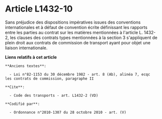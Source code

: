 # Article L1432-10

Sans préjudice des dispositions impératives issues des conventions internationales et à défaut de convention écrite
définissant les rapports entre les parties au contrat sur les matières mentionnées à l'article L. 1432-2, les clauses des
contrats types mentionnées à la section 3 s'appliquent de plein droit aux contrats de commission de transport ayant pour
objet une liaison internationale.

**Liens relatifs à cet article**

	**Anciens textes**:

	  - Loi n°82-1153 du 30 décembre 1982 - art. 8 (Ab), alinéa 7, ecqc les contrats de commission, paragraphe II

	**Cite**:

	  - Code des transports - art. L1432-2 (VD)

	**Codifié par**:

	  - Ordonnance n°2010-1307 du 28 octobre 2010 - art. (V)
